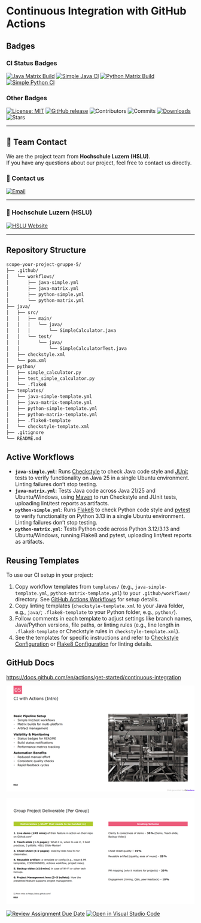 # Continuous Integration with GitHub Actions

## Badges

### CI Status Badges

[![Java Matrix Build](https://github.com/HSLU-Exercise/scope-your-project-gruppe-5/actions/workflows/java-matrix-build.yml/badge.svg)](https://github.com/HSLU-Exercise/scope-your-project-gruppe-5/actions/workflows/java-matrix-build.yml) [![Simple Java CI](https://github.com/HSLU-Exercise/scope-your-project-gruppe-5/actions/workflows/simple-java-ci.yml/badge.svg)](https://github.com/HSLU-Exercise/scope-your-project-gruppe-5/actions/workflows/simple-java-ci.yml) [![Python Matrix Build](https://github.com/HSLU-Exercise/scope-your-project-gruppe-5/actions/workflows/python-matrix-build.yml/badge.svg)](https://github.com/HSLU-Exercise/scope-your-project-gruppe-5/actions/workflows/python-matrix-build.yml) [![Simple Python CI](https://github.com/HSLU-Exercise/scope-your-project-gruppe-5/actions/workflows/simple-python-ci.yml/badge.svg)](https://github.com/HSLU-Exercise/scope-your-project-gruppe-5/actions/workflows/simple-python-ci.yml)

### Other Badges

[![License: MIT](https://img.shields.io/badge/License-MIT-blue.svg)](https://opensource.org/licenses/MIT) [![GitHub release](https://img.shields.io/github/v/release/HSLU-Exercise/scope-your-project-gruppe-5?color=blue)](https://github.com/HSLU-Exercise/scope-your-project-gruppe-5/releases) ![Contributors](https://img.shields.io/github/contributors/HSLU-Exercise/scope-your-project-gruppe-5) ![Commits](https://img.shields.io/github/commit-activity/m/HSLU-Exercise/scope-your-project-gruppe-5) [![Downloads](https://img.shields.io/github/downloads/HSLU-Exercise/scope-your-project-gruppe-5/total?color=blue&logo=github)](https://github.com/HSLU-Exercise/scope-your-project-gruppe-5/releases) ![Stars](https://img.shields.io/github/stars/HSLU-Exercise/scope-your-project-gruppe-5?style=social)

---

## 👥 Team Contact

We are the project team from **Hochschule Luzern (HSLU)**.  
If you have any questions about our project, feel free to contact us directly.

### 📧 Contact us
[![Email](https://img.shields.io/badge/📧-Team%20Email-blue?style=flat&logo=gmail&logoColor=white)](mailto:shayan.guhathasan@stud-hslu.ch,david.redzic@stud.hslu.ch,abdelrahman.mahfouz@stud.hslu.ch,satyen.tripathi@stud.hslu.ch,paul.berchtold@stud.hslu.ch,simon.linggi@stud.hslu.ch?subject=HSLU%20Project%20Inquiry&body=Hello%20Team%2C%0A%0AI%20have%20a%20question%20regarding%20your%20HSLU%20project.%0A%0AThank%20you!)

---

### 🏫 Hochschule Luzern (HSLU)
[![HSLU Website](https://img.shields.io/badge/HSLU-Visit%20Website-blue?style=flat&logo=googlechrome&logoColor=white)](https://www.hslu.ch/de-ch/)

---

## Repository Structure

```
scope-your-project-gruppe-5/
├── .github/
│   └── workflows/
│       ├── java-simple.yml
│       ├── java-matrix.yml
│       ├── python-simple.yml
│       └── python-matrix.yml
├── java/
│   ├── src/
│   │   ├── main/
│   │   │   └── java/
│   │   │       └── SimpleCalculator.java
│   │   └── test/
│   │       └── java/
│   │           └── SimpleCalculatorTest.java
│   ├── checkstyle.xml
│   └── pom.xml
├── python/
│   ├── simple_calculator.py
│   ├── test_simple_calculator.py
│   └── .flake8
├── templates/
│   ├── java-simple-template.yml
│   ├── java-matrix-template.yml
│   ├── python-simple-template.yml
│   ├── python-matrix-template.yml
│   ├── .flake8-template
│   └── checkstyle-template.xml
├── .gitignore
└── README.md
```

## Active Workflows
- **`java-simple.yml`**: Runs [Checkstyle](https://checkstyle.sourceforge.io/) to check Java code style and [JUnit](https://docs.junit.org/) tests to verify functionality on Java 25 in a single Ubuntu environment. Linting failures don’t stop testing.
- **`java-matrix.yml`**: Tests Java code across Java 21/25 and Ubuntu/Windows, using [Maven](https://maven.apache.org/guides/) to run Checkstyle and JUnit tests, uploading lint/test reports as artifacts.
- **`python-simple.yml`**: Runs [Flake8](https://flake8.pycqa.org/) to check Python code style and [pytest](https://docs.pytest.org/) to verify functionality on Python 3.13 in a single Ubuntu environment. Linting failures don’t stop testing.
- **`python-matrix.yml`**: Tests Python code across Python 3.12/3.13 and Ubuntu/Windows, running Flake8 and pytest, uploading lint/test reports as artifacts.

## Reusing Templates
To use our CI setup in your project:
1. Copy workflow templates from `templates/` (e.g., `java-simple-template.yml`, `python-matrix-template.yml`) to your `.github/workflows/` directory. See [GitHub Actions Workflows](https://docs.github.com/en/actions/using-workflows) for setup details.
2. Copy linting templates (`checkstyle-template.xml` to your Java folder, e.g., `java/`; `.flake8-template` to your Python folder, e.g., `python/`).
3. Follow comments in each template to adjust settings like branch names, Java/Python versions, file paths, or linting rules (e.g., line length in `.flake8-template` or Checkstyle rules in `checkstyle-template.xml`).
4. See the templates for specific instructions and refer to [Checkstyle Configuration](https://checkstyle.sourceforge.io/config.html) or [Flake8 Configuration](https://flake8.pycqa.org/en/latest/user/configuration.html) for linting details.

## GitHub Docs

https://docs.github.com/en/actions/get-started/continuous-integration


![CI with Actions](assets/ci_with_actions.png)

![Group Project Deliverable](assets/group_project_deliverable.png)


[![Review Assignment Due Date](https://classroom.github.com/assets/deadline-readme-button-22041afd0340ce965d47ae6ef1cefeee28c7c493a6346c4f15d667ab976d596c.svg)](https://classroom.github.com/a/YOGwUpA-)
[![Open in Visual Studio Code](https://classroom.github.com/assets/open-in-vscode-2e0aaae1b6195c2367325f4f02e2d04e9abb55f0b24a779b69b11b9e10269abc.svg)](https://classroom.github.com/online_ide?assignment_repo_id=20510281&assignment_repo_type=AssignmentRepo)
